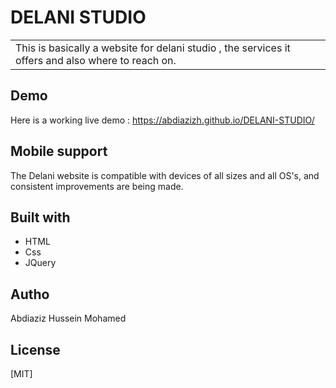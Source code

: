 # DELANI STUDIO

<table>
<tr>
<td>
  This is basically a website for delani studio , the services it offers and also where to reach on.
</td>
</tr>
</table>

## Demo
Here is a working live demo : https://abdiazizh.github.io/DELANI-STUDIO/
## Mobile support
The Delani website is compatible with devices of all sizes and all OS's, and consistent improvements are being made.

## Built with
- HTML
- Css
- JQuery
## Autho
Abdiaziz Hussein Mohamed
## License
[MIT]

